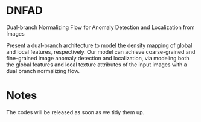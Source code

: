 # DNFAD
Dual-branch Normalizing Flow for Anomaly Detection and Localization from Images


Present a dual-branch architecture to model the density mapping of global and local features, respectively. Our model can achieve coarse-grained and fine-grained image anomaly detection and localization, via modeling both the global features and local texture attributes of the input images with a dual branch normalizing flow. 

# Notes
The codes will be released as soon as we tidy them up.
